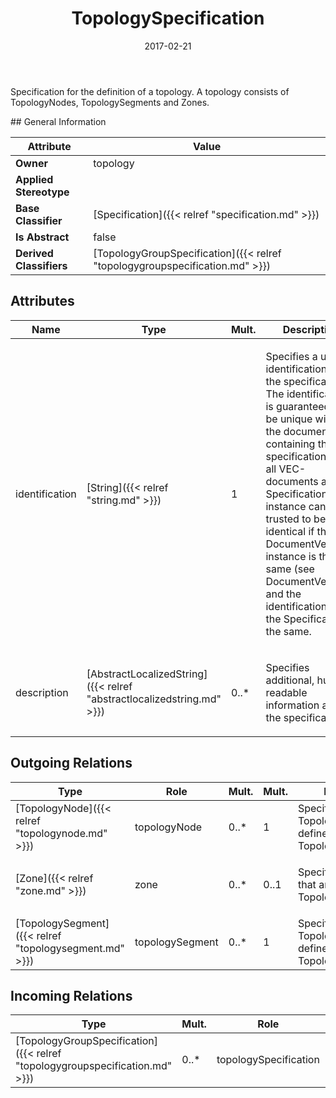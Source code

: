﻿---
title: TopologySpecification
toc: false
type: specs
date: "2017-02-21"
draft: false
specification: VEC
version: 1.1.3
documentType: "Recommendation"
elementType: Class
classes:
  - TopologySpecification
menu_name: vec-1.1.3
---
<p>Specification for the definition of a topology. A topology consists of TopologyNodes, TopologySegments and Zones.  </p>
## General Information

| Attribute               | Value |
|-------------------------|-------|
| **Owner**               | topology |
| **Applied Stereotype**  |   |
| **Base Classifier**     | [Specification]({{< relref "specification.md" >}})<br/>  |
| **Is Abstract**         | false |
| **Derived Classifiers** | [TopologyGroupSpecification]({{< relref "topologygroupspecification.md" >}}) |

## Attributes
|  Name  |  Type  |  Mult.  |  Description  |  Owning Classifier  |
|--------|--------|---------|---------------|--------------|
|identification | [String]({{< relref "string.md" >}}) | 1 | <p> Specifies a unique identification of the specification. The identification is guaranteed to be unique within the document containing the specification. Over all VEC-documents a Specification-instance can be trusted to be identical if the DocumentVersion-instance is the same (see DocumentVersion) and the identification of the Specification is the same.      </p> | [Specification]({{< relref "specification.md" >}}) |
|description | [AbstractLocalizedString]({{< relref "abstractlocalizedstring.md" >}}) | 0..* | <p> Specifies additional, human readable information about the specification.      </p> | [Specification]({{< relref "specification.md" >}}) |

## Outgoing Relations
|    Type  |   Role   |   Mult.   |   Mult.   |   Description   |
|----------|----------|-----------|-----------|-----------------|
| [TopologyNode]({{< relref "topologynode.md" >}}) | topologyNode | 0..* | 1 | Specifies the TopologyNodes defined by the TopologySpecification. |
| [Zone]({{< relref "zone.md" >}}) | zone | 0..* | 0..1 | <p> Specifies the Zones that are part of the TopologySpecification.      </p> |
| [TopologySegment]({{< relref "topologysegment.md" >}}) | topologySegment | 0..* | 1 | Specifies the TopologySegments defined by the TopologySpecification. |
##  Incoming Relations
|    Type  |   Mult.  |   Role    |   Mult.   |   Description  |
|----------|----------|-----------|-----------|----------------|
| [TopologyGroupSpecification]({{< relref "topologygroupspecification.md" >}}) | 0..* | topologySpecification | 0..* |  |
